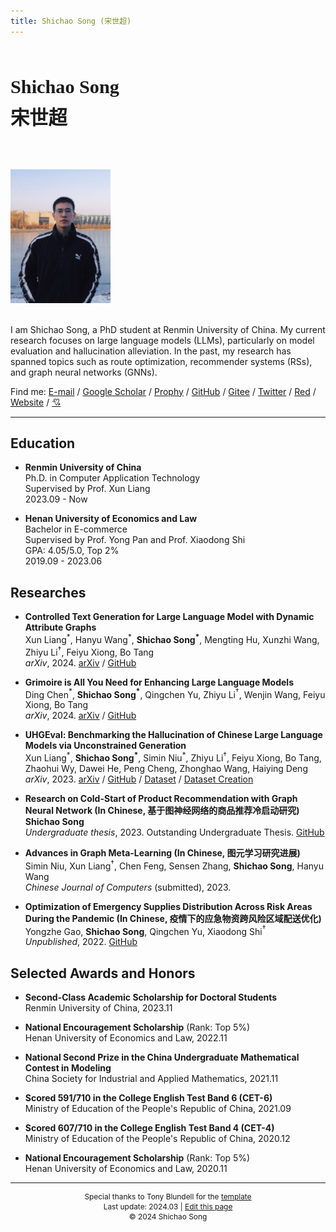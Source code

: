 ```yaml
---
title: Shichao Song (宋世超)
---
```


<br>

<p style="font-family: 'Times New Roman', KaiTi; font-size: 1.8em; line-height: 1.95em">
    <big><strong>Shichao Song</strong></big><br>
    <big><strong>宋世超</strong></big>
</p><br>

<img src='./assets/avatar.jpg' alt='avatar' width='160px'><br><br>

<p>
I am Shichao Song, a PhD student at Renmin University of China. My current research focuses on large language models (LLMs), particularly on model evaluation and hallucination alleviation. In the past, my research has spanned topics such as route optimization, recommender systems (RSs), and graph neural networks (GNNs).
</p>

<p> Find me: 
    <a href='mailto:song.shichao@outlook.com'>E-mail</a> /
    <a href='https://scholar.google.com/citations?user=91cfp3wAAAAJ'>Google Scholar</a> /
    <a href='https://www.prophy.science/author/100188805/Shichao-Song'>Prophy</a> /
    <a href='https://github.com/Ki-Seki'>GitHub</a> /
    <a href='https://gitee.com/ki_seki'>Gitee</a> /
    <a href='https://twitter.com/Ki_Seki_here'>Twitter</a> /
    <a href='https://www.xiaohongshu.com/user/profile/5b93c22a2169380001d3e50e'>Red</a> /
    <a href='https://ki-seki.github.io'>Website</a> /
    <a href='https://ki_seki.gitee.io/us'>💘</a>
</p>

------

## Education

- **Renmin University of China**  
    Ph.D. in Computer Application Technology  
    Supervised by Prof. Xun Liang  
    2023.09 - Now  

- **Henan University of Economics and Law**  
    Bachelor in E-commerce  
    Supervised by Prof. Yong Pan and Prof. Xiaodong Shi  
    GPA: 4.05/5.0, Top 2%  
    2019.09 - 2023.06  

## Researches

- **Controlled Text Generation for Large Language Model with Dynamic Attribute Graphs**  
    Xun Liang$^*$, Hanyu Wang$^*$, **Shichao Song$^*$**, Mengting Hu, Xunzhi Wang, Zhiyu Li$^†$, Feiyu Xiong, Bo Tang  
    *arXiv*, 2024. 
    [arXiv](https://arxiv.org/abs/2402.11218) /
    [GitHub](https://github.com/IAAR-Shanghai/DATG)

- **Grimoire is All You Need for Enhancing Large Language Models**  
    Ding Chen$^*$, **Shichao Song$^*$**, Qingchen Yu, Zhiyu Li$^†$, Wenjin Wang, Feiyu Xiong, Bo Tang  
    *arXiv*, 2024. 
    [arXiv](https://arxiv.org/abs/2401.03385) /
    [GitHub](https://github.com/IAAR-Shanghai/Grimoire)

- **UHGEval: Benchmarking the Hallucination of Chinese Large Language Models via Unconstrained Generation**  
    Xun Liang$^*$, **Shichao Song$^*$**, Simin Niu$^*$, Zhiyu Li$^†$, Feiyu Xiong, Bo Tang, Zhaohui Wy, Dawei He, Peng Cheng, Zhonghao Wang, Haiying Deng  
    *arXiv*, 2023. 
    [arXiv](https://arxiv.org/abs/2311.15296) /
    [GitHub](https://github.com/IAAR-Shanghai/UHGEval) /
    [Dataset](https://github.com/IAAR-Shanghai/UHGEval/blob/main/data/Xinhua/XinhuaHallucinations.json) /
    [Dataset Creation](https://github.com/IAAR-Shanghai/UHGEval-dataset)

- **Research on Cold-Start of Product Recommendation with Graph Neural Network (In Chinese, 基于图神经网络的商品推荐冷启动研究)**  
    **Shichao Song**  
    *Undergraduate thesis*, 2023. Outstanding Undergraduate Thesis. 
    [GitHub](https://github.com/Ki-Seki/KGCN-pytorch-updated/tree/ugt-only)

- **Advances in Graph Meta-Learning (In Chinese, 图元学习研究进展)**  
    Simin Niu, Xun Liang$^†$, Chen Feng, Sensen Zhang, **Shichao Song**, Hanyu Wang  
    *Chinese Journal of Computers* (submitted), 2023.

- **Optimization of Emergency Supplies Distribution Across Risk Areas During the Pandemic (In Chinese, 疫情下的应急物资跨风险区域配送优化)**  
    Yongzhe Gao, **Shichao Song**, Qingchen Yu, Xiaodong Shi$^†$  
    *Unpublished*, 2022. 
    [GitHub](https://github.com/Ki-Seki/MOPSO-for-Distribution)

## Selected Awards and Honors

- **Second-Class Academic Scholarship for Doctoral Students**  
    Renmin University of China, 2023.11

- **National Encouragement Scholarship** (Rank: Top 5%)  
    Henan University of Economics and Law, 2022.11

- **National Second Prize in the China Undergraduate Mathematical Contest in Modeling**  
    China Society for Industrial and Applied Mathematics, 2021.11

- **Scored 591/710 in the College English Test Band 6 (CET-6)**  
    Ministry of Education of the People's Republic of China, 2021.09

- **Scored 607/710 in the College English Test Band 4 (CET-4)**  
    Ministry of Education of the People's Republic of China, 2020.12

- **National Encouragement Scholarship** (Rank: Top 5%)  
    Henan University of Economics and Law, 2020.11

------

<footer style='text-align:center; font-size:0.85em; line-height: 1.35em'>
    Special thanks to Tony Blundell for the <a href='https://github.com/tonyblundell/pandoc-bootstrap-template'>template</a><br>
    Last update: 2024.03 | <a href='https://github.com/Ki-Seki/ki-seki.github.io/blob/master/index.md'>Edit this page</a><br>
    &copy; 2024 Shichao Song
</footer>
<br>
